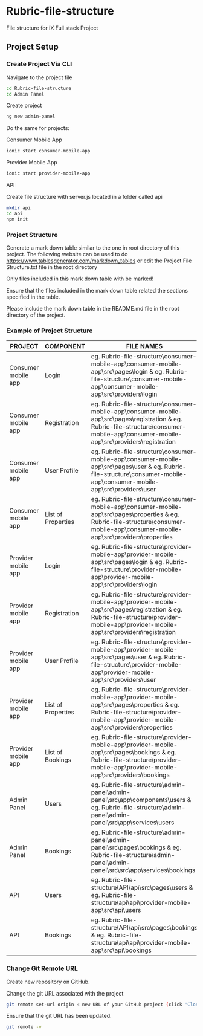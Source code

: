 # Rubric-file-structure
File structure for iX Full stack Project 

## Project Setup

### Create Project Via CLI

Navigate to the project file

```bash
cd Rubric-file-structure
cd Admin Panel
```
Create project

```bash
ng new admin-panel
```
Do the same for projects:

Consumer Mobile App

```bash
ionic start consumer-mobile-app
```

Provider Mobile App

```bash
ionic start provider-mobile-app
```

API

Create file structure with server.js located in a folder called api

```bash
mkdir api
cd api 
npm init
```

### Project Structure 

Generate a mark down table similar to the one in root directory of this project. The following website can be used to do https://www.tablesgenerator.com/markdown_tables or edit the Project File Structure.txt file in the root directory

Only files included in this mark down table with be marked!

Ensure that the files included in the mark down table related the sections specified in the table.

Please include the mark down table in the README.md file in the root directory of the project.

### Example of Project Structure 

| PROJECT             | COMPONENT          | FILE NAMES                                                                                                                                                                              |
|---------------------|--------------------|-----------------------------------------------------------------------------------------------------------------------------------------------------------------------------------------|
| Consumer mobile app | Login              | eg. Rubric-file-structure\consumer-mobile-app\consumer-mobile-app\src\pages\login & eg. Rubric-file-structure\consumer-mobile-app\consumer-mobile-app\src\providers\login               |
| Consumer mobile app | Registration       | eg. Rubric-file-structure\consumer-mobile-app\consumer-mobile-app\src\pages\registration & eg. Rubric-file-structure\consumer-mobile-app\consumer-mobile-app\src\providers\registration |
| Consumer mobile app | User Profile       | eg. Rubric-file-structure\consumer-mobile-app\consumer-mobile-app\src\pages\user & eg. Rubric-file-structure\consumer-mobile-app\consumer-mobile-app\src\providers\user                 |
| Consumer mobile app | List of Properties | eg. Rubric-file-structure\consumer-mobile-app\consumer-mobile-app\src\pages\properties & eg. Rubric-file-structure\consumer-mobile-app\consumer-mobile-app\src\providers\properties     |
| Provider mobile app | Login              | eg. Rubric-file-structure\provider-mobile-app\provider-mobile-app\src\pages\login & eg. Rubric-file-structure\provider-mobile-app\provider-mobile-app\src\providers\login               |
| Provider mobile app | Registration       | eg. Rubric-file-structure\provider-mobile-app\provider-mobile-app\src\pages\registration & eg. Rubric-file-structure\provider-mobile-app\provider-mobile-app\src\providers\registration |
| Provider mobile app | User Profile       | eg. Rubric-file-structure\provider-mobile-app\provider-mobile-app\src\pages\user & eg. Rubric-file-structure\provider-mobile-app\provider-mobile-app\src\providers\user                 |
| Provider mobile app | List of Properties | eg. Rubric-file-structure\provider-mobile-app\provider-mobile-app\src\pages\properties & eg. Rubric-file-structure\provider-mobile-app\provider-mobile-app\src\providers\properties     |
| Provider mobile app | List of Bookings   | eg. Rubric-file-structure\provider-mobile-app\provider-mobile-app\src\pages\bookings & eg. Rubric-file-structure\provider-mobile-app\provider-mobile-app\src\providers\bookings         |
| Admin Panel         | Users              | eg. Rubric-file-structure\admin-panel\admin-panel\src\app\components\users & eg. Rubric-file-structure\admin-panel\admin-panel\src\app\services\users                                   |
| Admin Panel         | Bookings           | eg. Rubric-file-structure\admin-panel\admin-panel\src\pages\bookings & eg. Rubric-file-structure\admin-panel\admin-panel\src\src\app\services\bookings                                  |
| API                 | Users              | eg. Rubric-file-structure\API\api\src\pages\users & eg. Rubric-file-structure\api\api\provider-mobile-app\src\api\users                                                                 |
| API                 | Bookings           | eg. Rubric-file-structure\API\api\src\pages\bookings & eg. Rubric-file-structure\api\api\provider-mobile-app\src\api\bookings                                                           |

### Change Git Remote URL

Create new repository on GitHub.

Change the git URL associated with the project 

```bash
git remote set-url origin < new URL of your GitHub project (click 'Clone or download' button on GitHub site to see URL) >
```

Ensure that the git URL has been updated.

```bash
git remote -v
```

